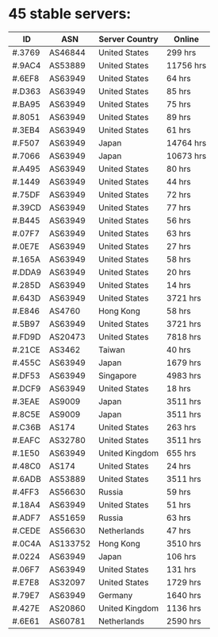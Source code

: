 # 45 stable servers:

| ID | ASN | Server Country | Online |
| ------ | ------ | ------ | ------ |
| #.3769 | AS46844 | United States | 299 hrs |
| #.9AC4 | AS53889 | United States | 11756 hrs |
| #.6EF8 | AS63949 | United States | 64 hrs |
| #.D363 | AS63949 | United States | 85 hrs |
| #.BA95 | AS63949 | United States | 75 hrs |
| #.8051 | AS63949 | United States | 89 hrs |
| #.3EB4 | AS63949 | United States | 61 hrs |
| #.F507 | AS63949 | Japan | 14764 hrs |
| #.7066 | AS63949 | Japan | 10673 hrs |
| #.A495 | AS63949 | United States | 80 hrs |
| #.1449 | AS63949 | United States | 44 hrs |
| #.75DF | AS63949 | United States | 72 hrs |
| #.39CD | AS63949 | United States | 77 hrs |
| #.B445 | AS63949 | United States | 56 hrs |
| #.07F7 | AS63949 | United States | 63 hrs |
| #.0E7E | AS63949 | United States | 27 hrs |
| #.165A | AS63949 | United States | 58 hrs |
| #.DDA9 | AS63949 | United States | 20 hrs |
| #.285D | AS63949 | United States | 14 hrs |
| #.643D | AS63949 | United States | 3721 hrs |
| #.E846 | AS4760 | Hong Kong | 58 hrs |
| #.5B97 | AS63949 | United States | 3721 hrs |
| #.FD9D | AS20473 | United States | 7818 hrs |
| #.21CE | AS3462 | Taiwan | 40 hrs |
| #.455C | AS63949 | Japan | 1679 hrs |
| #.DF53 | AS63949 | Singapore | 4983 hrs |
| #.DCF9 | AS63949 | United States | 18 hrs |
| #.3EAE | AS9009 | Japan | 3511 hrs |
| #.8C5E | AS9009 | Japan | 3511 hrs |
| #.C36B | AS174 | United States | 263 hrs |
| #.EAFC | AS32780 | United States | 3511 hrs |
| #.1E50 | AS63949 | United Kingdom | 655 hrs |
| #.48C0 | AS174 | United States | 24 hrs |
| #.6ADB | AS53889 | United States | 3511 hrs |
| #.4FF3 | AS56630 | Russia | 59 hrs |
| #.18A4 | AS63949 | United States | 51 hrs |
| #.ADF7 | AS51659 | Russia | 63 hrs |
| #.CEDE | AS56630 | Netherlands | 47 hrs |
| #.0C4A | AS133752 | Hong Kong | 3510 hrs |
| #.0224 | AS63949 | Japan | 106 hrs |
| #.06F7 | AS63949 | United States | 131 hrs |
| #.E7E8 | AS32097 | United States | 1729 hrs |
| #.79E7 | AS63949 | Germany | 1640 hrs |
| #.427E | AS20860 | United Kingdom | 1136 hrs |
| #.6E61 | AS60781 | Netherlands | 2590 hrs |

